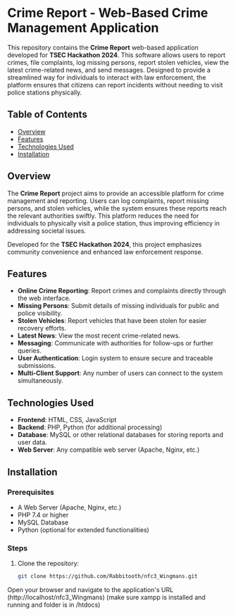# Crime Report - Web-Based Crime Management Application

This repository contains the **Crime Report** web-based application developed for **TSEC Hackathon 2024**. This software allows users to report crimes, file complaints, log missing persons, report stolen vehicles, view the latest crime-related news, and send messages. Designed to provide a streamlined way for individuals to interact with law enforcement, the platform ensures that citizens can report incidents without needing to visit police stations physically.

## Table of Contents

- [Overview](#overview)
- [Features](#features)
- [Technologies Used](#technologies-used)
- [Installation](#installation)

## Overview

The **Crime Report** project aims to provide an accessible platform for crime management and reporting. Users can log complaints, report missing persons, and stolen vehicles, while the system ensures these reports reach the relevant authorities swiftly. This platform reduces the need for individuals to physically visit a police station, thus improving efficiency in addressing societal issues.

Developed for the **TSEC Hackathon 2024**, this project emphasizes community convenience and enhanced law enforcement response.

## Features

- **Online Crime Reporting**: Report crimes and complaints directly through the web interface.
- **Missing Persons**: Submit details of missing individuals for public and police visibility.
- **Stolen Vehicles**: Report vehicles that have been stolen for easier recovery efforts.
- **Latest News**: View the most recent crime-related news.
- **Messaging**: Communicate with authorities for follow-ups or further queries.
- **User Authentication**: Login system to ensure secure and traceable submissions.
- **Multi-Client Support**: Any number of users can connect to the system simultaneously.

## Technologies Used

- **Frontend**: HTML, CSS, JavaScript
- **Backend**: PHP, Python (for additional processing)
- **Database**: MySQL or other relational databases for storing reports and user data.
- **Web Server**: Any compatible web server (Apache, Nginx, etc.)

## Installation

### Prerequisites

- A Web Server (Apache, Nginx, etc.)
- PHP 7.4 or higher
- MySQL Database
- Python (optional for extended functionalities)

### Steps

1. Clone the repository:
   ```bash
   git clone https://github.com/Rabbitooth/nfc3_Wingmans.git
   ```
Open your browser and navigate to the application's URL (http://localhost/nfc3_Wingmans) (make sure xampp is installed and running and folder is in /htdocs)
